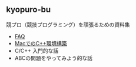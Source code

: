 ## kyopuro-bu

競プロ（競技プログラミング）を頑張るための資料集

- [FAQ](./faq.md)
- [MacでのC++環境構築](./cpp_mac.md)
- C/C++ 入門的な話
- ABCの問題をやってみよう的な話